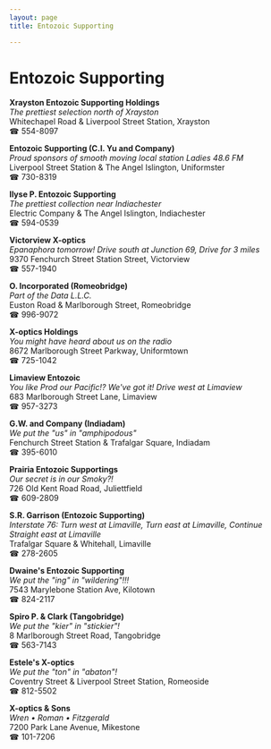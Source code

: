 ```yaml
---
layout: page 
title: Entozoic Supporting

---
```



# Entozoic Supporting


 **Xrayston Entozoic Supporting Holdings**  
_The prettiest selection north of Xrayston_  
Whitechapel Road & Liverpool Street Station, Xrayston  
☎ 554-8097

**Entozoic Supporting (C.I. Yu and Company)**  
_Proud sponsors of smooth moving local station Ladies 48.6 FM_  
Liverpool Street Station & The Angel Islington, Uniformster  
☎ 730-8319

**Ilyse P. Entozoic Supporting**  
_The prettiest collection near Indiachester_  
Electric Company & The Angel Islington, Indiachester  
☎ 594-0539

**Victorview X-optics**  
_Epanaphora tomorrow! 
Drive south at Junction 69, Drive for 3 miles_  
9370 Fenchurch Street Station Street, Victorview  
☎ 557-1940

**O. Incorporated (Romeobridge)**  
_Part of the Data L.L.C._  
Euston Road & Marlborough Street, Romeobridge  
☎ 996-9072

**X-optics Holdings**  
_You might have heard about us on the radio_  
8672 Marlborough Street Parkway, Uniformtown  
☎ 725-1042

**Limaview Entozoic**  
_You like Prod our Pacific!? We've got it! 
Drive west at Limaview_  
683 Marlborough Street Lane, Limaview  
☎ 957-3273

**G.W. and Company (Indiadam)**  
_We put the "us" in "amphipodous"_  
Fenchurch Street Station & Trafalgar Square, Indiadam  
☎ 395-6010

**Prairia Entozoic Supportings**  
_Our secret is in our Smoky?!_  
726 Old Kent Road Road, Juliettfield  
☎ 609-2809

**S.R. Garrison (Entozoic Supporting)**  
_Interstate 76: Turn west at Limaville, Turn east at Limaville, Continue Straight east at Limaville_  
Trafalgar Square & Whitehall, Limaville  
☎ 278-2605

**Dwaine's Entozoic Supporting**  
_We put the "ing" in "wildering"!!!_  
7543 Marylebone Station Ave, Kilotown  
☎ 824-2117

**Spiro P. & Clark (Tangobridge)**  
_We put the "kier" in "stickier"!_  
8 Marlborough Street Road, Tangobridge  
☎ 563-7143

**Estele's X-optics**  
_We put the "ton" in "abaton"!_  
Coventry Street & Liverpool Street Station, Romeoside  
☎ 812-5502

**X-optics & Sons**  
_Wren • Roman • Fitzgerald_  
7200 Park Lane Avenue, Mikestone  
☎ 101-7206

